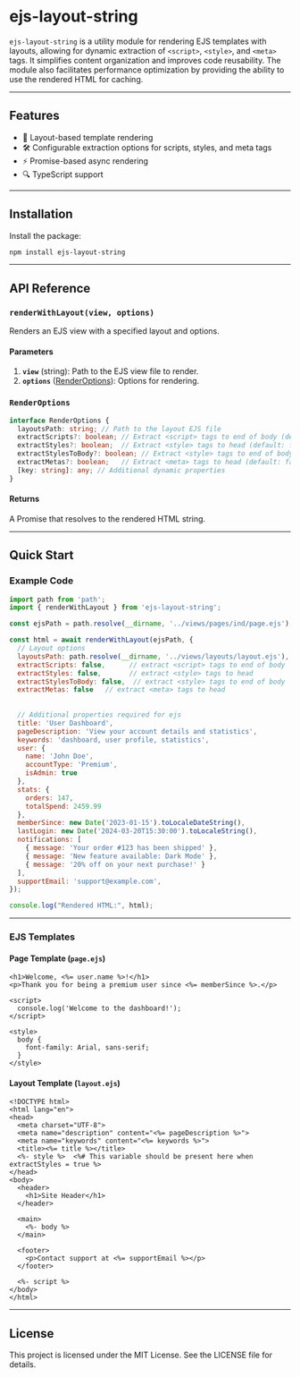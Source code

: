 # ejs-layout-string

`ejs-layout-string` is a utility module for rendering EJS templates with layouts, allowing for dynamic extraction of `<script>`, `<style>`, and `<meta>` tags. It simplifies content organization and improves code reusability. The module also facilitates performance optimization by providing the ability to use the rendered HTML for caching.

---

## Features

- 🎯 Layout-based template rendering
- 🛠️ Configurable extraction options for scripts, styles, and meta tags
- ⚡ Promise-based async rendering
- 🔍 TypeScript support

---

## Installation

Install the package:

```bash
npm install ejs-layout-string
```

---

## API Reference

### `renderWithLayout(view, options)`

Renders an EJS view with a specified layout and options.

#### Parameters

1. **`view`** (string): Path to the EJS view file to render.
2. **`options`** ([RenderOptions](#renderoptions)): Options for rendering.

### `RenderOptions`

```typescript
interface RenderOptions {
  layoutsPath: string; // Path to the layout EJS file
  extractScripts?: boolean; // Extract <script> tags to end of body (default: false)
  extractStyles?: boolean;  // Extract <style> tags to head (default: false)
  extractStylesToBody?: boolean; // Extract <style> tags to end of body (default: false)
  extractMetas?: boolean;   // Extract <meta> tags to head (default: false)
  [key: string]: any; // Additional dynamic properties
}
```

#### Returns

A Promise that resolves to the rendered HTML string.

---

## Quick Start

### Example Code

```javascript
import path from 'path';
import { renderWithLayout } from 'ejs-layout-string';

const ejsPath = path.resolve(__dirname, '../views/pages/ind/page.ejs');

const html = await renderWithLayout(ejsPath, {
  // Layout options
  layoutsPath: path.resolve(__dirname, '../views/layouts/layout.ejs'),
  extractScripts: false,      // extract <script> tags to end of body
  extractStyles: false,       // extract <style> tags to head
  extractStylesToBody: false,  // extract <style> tags to end of body
  extractMetas: false   // extract <meta> tags to head
  
  
  // Additional properties required for ejs
  title: 'User Dashboard',
  pageDescription: 'View your account details and statistics',
  keywords: 'dashboard, user profile, statistics',
  user: {
    name: 'John Doe',
    accountType: 'Premium',
    isAdmin: true
  },
  stats: {
    orders: 147,
    totalSpend: 2459.99
  },
  memberSince: new Date('2023-01-15').toLocaleDateString(),
  lastLogin: new Date('2024-03-20T15:30:00').toLocaleString(),
  notifications: [
    { message: 'Your order #123 has been shipped' },
    { message: 'New feature available: Dark Mode' },
    { message: '20% off on your next purchase!' }
  ],
  supportEmail: 'support@example.com',        
});

console.log("Rendered HTML:", html);
```

---

### EJS Templates

#### Page Template (`page.ejs`)

```ejs
<h1>Welcome, <%= user.name %>!</h1>
<p>Thank you for being a premium user since <%= memberSince %>.</p>

<script>
  console.log('Welcome to the dashboard!');
</script>

<style>
  body {
    font-family: Arial, sans-serif;
  }
</style>
```

#### Layout Template (`layout.ejs`)

```ejs
<!DOCTYPE html>
<html lang="en">
<head>
  <meta charset="UTF-8">
  <meta name="description" content="<%= pageDescription %>">
  <meta name="keywords" content="<%= keywords %>">
  <title><%= title %></title>
  <%- style %>  <%# This variable should be present here when extractStyles = true %>
</head>
<body>
  <header>
    <h1>Site Header</h1>
  </header>

  <main>
    <%- body %>
  </main>

  <footer>
    <p>Contact support at <%= supportEmail %></p>
  </footer>

  <%- script %>
</body>
</html>
```

---

## License

This project is licensed under the MIT License. See the LICENSE file for details.

